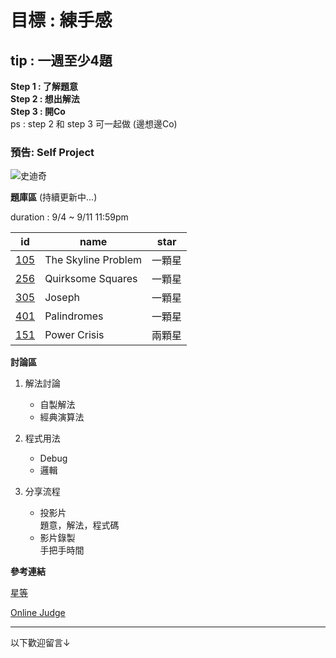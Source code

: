 # 目標 : 練手感

## tip : 一週至少4題

**Step 1 : 了解題意** <br/>
**Step 2 : 想出解法** <br/>
**Step 3 : 開Co**     <br/>
ps : step 2 和 step 3 可一起做 (邊想邊Co)

### 預告: Self Project

![史迪奇](https://stickershop.line-scdn.net/stickershop/v1/sticker/2713763/ANDROID/sticker.png)

__題庫區__ (持續更新中...)

duration : 9/4 ~ 9/11 11:59pm 

|     id     | name |             star                |
| ------------ | --- | ------------------------------- |
|[105](https://uva.onlinejudge.org/external/1/105.pdf) |  The Skyline Problem | 一顆星|
|[256](https://uva.onlinejudge.org/external/2/256.pdf)|  Quirksome Squares |  一顆星  |
|[305](https://uva.onlinejudge.org/external/3/305.pdf)| Joseph | 一顆星|
|[401](https://uva.onlinejudge.org/external/4/401.pdf)| Palindromes | 一顆星|
|[151](https://uva.onlinejudge.org/external/1/151.pdf)|Power Crisis| 兩顆星 |
 
__討論區__
1. 解法討論
   + 自製解法
   + 經典演算法
   
2. 程式用法
   + Debug
   + 邏輯
3. 分享流程
   + 投影片 <br/>
   題意，解法，程式碼
   + 影片錄製 <br/>
   手把手時間

__參考連結__

[星等](http://par.cse.nsysu.edu.tw/~advprog/star.php)

[Online Judge](https://uva.onlinejudge.org/)

---

以下歡迎留言↓

